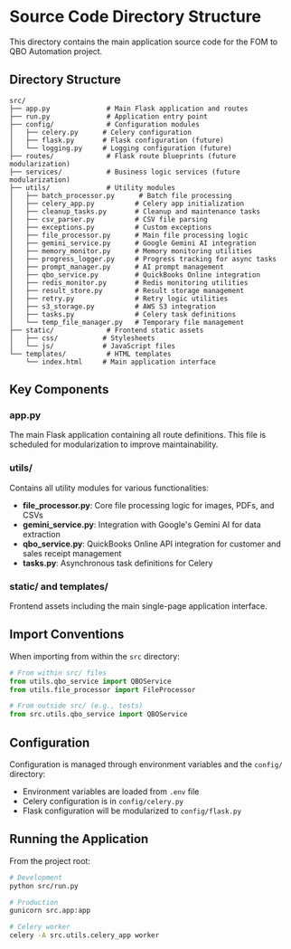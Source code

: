 # Source Code Directory Structure

This directory contains the main application source code for the FOM to QBO Automation project.

## Directory Structure

```
src/
├── app.py              # Main Flask application and routes
├── run.py              # Application entry point
├── config/             # Configuration modules
│   ├── celery.py      # Celery configuration
│   ├── flask.py       # Flask configuration (future)
│   └── logging.py     # Logging configuration (future)
├── routes/             # Flask route blueprints (future modularization)
├── services/           # Business logic services (future modularization)
├── utils/              # Utility modules
│   ├── batch_processor.py      # Batch file processing
│   ├── celery_app.py          # Celery app initialization
│   ├── cleanup_tasks.py       # Cleanup and maintenance tasks
│   ├── csv_parser.py          # CSV file parsing
│   ├── exceptions.py          # Custom exceptions
│   ├── file_processor.py      # Main file processing logic
│   ├── gemini_service.py      # Google Gemini AI integration
│   ├── memory_monitor.py      # Memory monitoring utilities
│   ├── progress_logger.py     # Progress tracking for async tasks
│   ├── prompt_manager.py      # AI prompt management
│   ├── qbo_service.py         # QuickBooks Online integration
│   ├── redis_monitor.py       # Redis monitoring utilities
│   ├── result_store.py        # Result storage management
│   ├── retry.py               # Retry logic utilities
│   ├── s3_storage.py          # AWS S3 integration
│   ├── tasks.py               # Celery task definitions
│   └── temp_file_manager.py   # Temporary file management
├── static/             # Frontend static assets
│   ├── css/           # Stylesheets
│   └── js/            # JavaScript files
└── templates/          # HTML templates
    └── index.html     # Main application interface
```

## Key Components

### app.py
The main Flask application containing all route definitions. This file is scheduled for modularization to improve maintainability.

### utils/
Contains all utility modules for various functionalities:
- **file_processor.py**: Core file processing logic for images, PDFs, and CSVs
- **gemini_service.py**: Integration with Google's Gemini AI for data extraction
- **qbo_service.py**: QuickBooks Online API integration for customer and sales receipt management
- **tasks.py**: Asynchronous task definitions for Celery

### static/ and templates/
Frontend assets including the main single-page application interface.

## Import Conventions

When importing from within the `src` directory:
```python
# From within src/ files
from utils.qbo_service import QBOService
from utils.file_processor import FileProcessor

# From outside src/ (e.g., tests)
from src.utils.qbo_service import QBOService
```

## Configuration

Configuration is managed through environment variables and the `config/` directory:
- Environment variables are loaded from `.env` file
- Celery configuration is in `config/celery.py`
- Flask configuration will be modularized to `config/flask.py`

## Running the Application

From the project root:
```bash
# Development
python src/run.py

# Production
gunicorn src.app:app

# Celery worker
celery -A src.utils.celery_app worker
```
